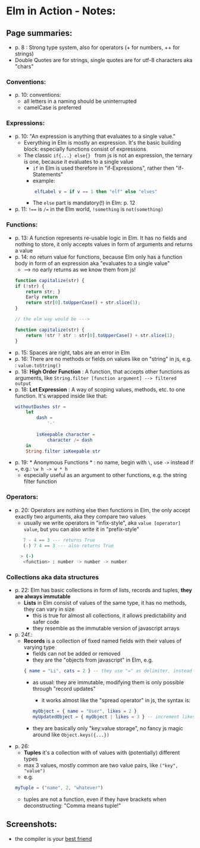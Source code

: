 # Elm in Action - Notes:

## Page summaries:
- p. 8 : Strong type system, also for operators (+ for numbers, ++ for strings)
- Double Quotes are for strings, single quotes are for utf-8 characters aka "chars"

### Conventions:
- p. 10: conventions:
    - all letters in a naming should be uninterrupted 
    - camelCase is preferred

### Expressions:
- p. 10: "An expression is anything that evaluates to a single value."
    - Everything in Elm is mostly an expression. It's the basic building block: especially functions consist of expressions
    - The classic `if{...} else{} ` from js is not an expression, the ternary is one, because it evaluates to a single value
        - `if` in Elm is used therefore in "if-Expressions", rather then "if-Statements"
        - example: 
        ```elm 
            elfLabel v = if v == 1 then "elf" else "elves"
        ```
        - The `else` part is mandatory(!) in Elm: p. 12
- p. 11: `!==` is `/=` in the Elm world, `!something` is `not(something)`

### Functions:
- p. 13: A function represents re-usable logic in Elm. It has no fields and nothing to store, it only accepts values in form of arguments and returns a value
- p. 14: no return value for functions, because Elm only has a function body in form of an expression aka "evaluates to a single value"
    - --> no early returns as we know them from js!
    ```js
    function capitalize(str) {
    if (!str) {
        return str; }
        Early return
        return str[0].toUpperCase() + str.slice(1); 
    }

    // the elm way would be --->

    function capitalize(str) {
        return !str ? str : str[0].toUpperCase() + str.slice(1);
    }

    ```  
- p. 15: Spaces are right, tabs are an error in Elm     
- p. 16: There are no methods or fields on values like on "string" in js, e.g. : `value.toString()`
- p. 18: **High Order Function** : A function, that accepts other functions as arguments, like `String.filter [function argument] --> filtered output`
- p. 18: **Let Expression** : A way of scoping values, methods, etc. to one function. It's wrapped inside like that:
    ```elm 
    withoutDashes str =
        let
            dash =
                '-'
               
            isKeepable character =
                character /= dash 
        in 
        String.filter isKeepable str
    ```
- p. 19: * Anonymous Functions * : no name, begin with `\`, use `->` instead if `=`, e.g.: `\w h -> w * h`
    - especially useful as an argument to other functions, e.g. the string filter function

### Operators:
- p. 20: Operators are nothing else then functions in Elm, the only accept exactly two arguments, aka they compare two values
    - usually we write operators in "infix-style", aka `value [operator] value`, but you can also write it in "prefix-style"
    ```elm
       7 - 4 == 3 --- returns True
       (-) 7 4 == 3 --- also returns True
    ```
    ```bash
      > (-)
       <function> : number -> number -> number
    ```

### Collections aka data structures
- p. 22: Elm has basic collections in form of lists, records and tuples, **they are always immutable**
    - **Lists** in Elm consist of values of the same type, it has no methods, they can vary in size
        - this is true for almost all collections, it allows predictability and safer code
        - they resemble as the immutable version of javascript arrays 
- p. 24f.:
    - **Records** is a collection of fixed named fields with their values of varying type
        - fields can not be added or removed
        - they are the "objects from javascript" in Elm, e.g.
        ```elm
        { name = "Li", cats = 2 } -- they use "=" as delimiter, instead of ":" in js
        ```
        - as usual: they are immutable, modifying them is only possible through "record updates"
            - it works almost like the "spread operator" in js, the syntax is:
            ```elm
            myObject = { name = "User", likes = 2 }
            myUpdatedObject = { myObject | likes = 3 } -- increment likes with new value
            ```

        - they are basically only "key:value storage", no fancy js magic around like `Object.keys({...})`
- p. 26:
    - **Tuples** it's a collection with of values with (potentially) different types
    - max 3 values, mostly common are two value pairs, like `("key", "value")`
    - e.g.
    ```elm
    myTuple = ("name", 2, "whatever")
    ```
    - tuples are not a function, even if they have brackets when deconstructing: "Comma means tuple!"
    

    


## Screenshots:    
- the compiler is your [best friend](./assets/nice_elm_compiler_message.png)


